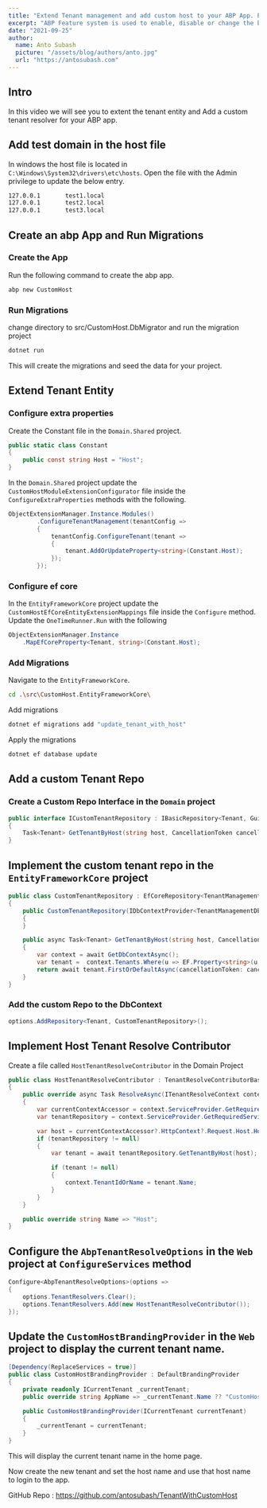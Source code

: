 ```yaml
---
title: "Extend Tenant management and add custom host to your ABP App. Part 7"
excerpt: "ABP Feature system is used to enable, disable or change the behavior of the application features on runtime."
date: "2021-09-25"
author:
  name: Anto Subash
  picture: "/assets/blog/authors/anto.jpg"
  url: "https://antosubash.com"
---
```


## Intro

In this video we will see you to extent the tenant entity and Add a custom tenant resolver for your ABP app.

## Add test domain in the host file

In windows the host file is located in `C:\Windows\System32\drivers\etc\hosts`. Open the file with the Admin privilege to update the below entry.

```bash
127.0.0.1       test1.local
127.0.0.1       test2.local
127.0.0.1       test3.local
```

## Create an abp App and Run Migrations

### Create the App

Run the following command to create the abp app.

```bash
abp new CustomHost
```

### Run Migrations

change directory to src/CustomHost.DbMigrator and run the migration project

```bash
dotnet run
```

This will create the migrations and seed the data for your project.

## Extend Tenant Entity

### Configure extra properties

Create the Constant file in the `Domain.Shared` project.

```cs
public static class Constant
{
    public const string Host = "Host";
}
```

In the `Domain.Shared` project update the `CustomHostModuleExtensionConfigurator` file inside the `ConfigureExtraProperties` methods with the following.

```cs
ObjectExtensionManager.Instance.Modules()
        .ConfigureTenantManagement(tenantConfig =>
        {
            tenantConfig.ConfigureTenant(tenant =>
            {
                tenant.AddOrUpdateProperty<string>(Constant.Host);
            });
        });
```

### Configure ef core

In the `EntityFrameworkCore` project update the `CustomHostEfCoreEntityExtensionMappings` file inside the `Configure` method. Update the `OneTimeRunner.Run` with the following

```cs
ObjectExtensionManager.Instance
    .MapEfCoreProperty<Tenant, string>(Constant.Host);
```

### Add Migrations

Navigate to the `EntityFrameworkCore`.

```bash
cd .\src\CustomHost.EntityFrameworkCore\
```

Add migrations

```bash
dotnet ef migrations add "update_tenant_with_host"
```

Apply the migrations

```bash
dotnet ef database update
```

## Add a custom Tenant Repo

### Create a Custom Repo Interface in the `Domain` project

```cs
public interface ICustomTenantRepository : IBasicRepository<Tenant, Guid>
{
    Task<Tenant> GetTenantByHost(string host, CancellationToken cancellationToken = default);
}
```

## Implement the custom tenant repo in the `EntityFrameworkCore` project

```cs
public class CustomTenantRepository : EfCoreRepository<TenantManagementDbContext, Tenant, Guid>, ICustomTenantRepository
{
    public CustomTenantRepository(IDbContextProvider<TenantManagementDbContext> dbContextProvider) : base(dbContextProvider)
    {
    }

    public async Task<Tenant> GetTenantByHost(string host, CancellationToken cancellationToken = default)
    {
        var context = await GetDbContextAsync();
        var tenant =  context.Tenants.Where(u => EF.Property<string>(u, "Host") == host);
        return await tenant.FirstOrDefaultAsync(cancellationToken: cancellationToken);
    }
}
```

### Add the custom Repo to the DbContext

```cs
options.AddRepository<Tenant, CustomTenantRepository>();
```

## Implement Host Tenant Resolve Contributor

Create a file called `HostTenantResolveContributor` in the Domain Project

```cs
public class HostTenantResolveContributor : TenantResolveContributorBase
{
    public override async Task ResolveAsync(ITenantResolveContext context)
    {
        var currentContextAccessor = context.ServiceProvider.GetRequiredService<IHttpContextAccessor>();
        var tenantRepository = context.ServiceProvider.GetRequiredService<ICustomTenantRepository>();

        var host = currentContextAccessor?.HttpContext?.Request.Host.Host;
        if (tenantRepository != null)
        {
            var tenant = await tenantRepository.GetTenantByHost(host);

            if (tenant != null)
            {
                context.TenantIdOrName = tenant.Name;
            }
        }
    }

    public override string Name => "Host";
}
```

## Configure the `AbpTenantResolveOptions` in the `Web` project at `ConfigureServices` method

```cs
Configure<AbpTenantResolveOptions>(options =>
{
    options.TenantResolvers.Clear();
    options.TenantResolvers.Add(new HostTenantResolveContributor());
});
```

## Update the `CustomHostBrandingProvider` in the `Web` project to display the current tenant name.

```cs
[Dependency(ReplaceServices = true)]
public class CustomHostBrandingProvider : DefaultBrandingProvider
{
    private readonly ICurrentTenant _currentTenant;
    public override string AppName => _currentTenant.Name ?? "CustomHost";

    public CustomHostBrandingProvider(ICurrentTenant currentTenant)
    {
        _currentTenant = currentTenant;
    }
}
```

This will display the current tenant name in the home page.

Now create the new tenant and set the host name and use that host name to login to the app.

GitHub Repo : <https://github.com/antosubash/TenantWithCustomHost>
